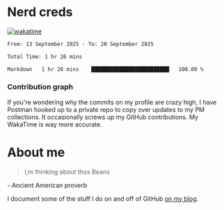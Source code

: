 # Nerd creds

[![wakatime](https://wakatime.com/badge/user/1791c25e-738d-485d-ab9e-6b0333be21a4.svg?style=plastic)](https://wakatime.com/@1791c25e-738d-485d-ab9e-6b0333be21a4)

<!--START_SECTION:waka-->

```txt
From: 13 September 2025 - To: 20 September 2025

Total Time: 1 hr 26 mins

Markdown   1 hr 26 mins    █████████████████████████   100.00 %
```

<!--END_SECTION:waka-->

### Contribution graph

If you're wondering why the commits on my profile are crazy high, I have Postman hooked up to a private repo to copy over updates to my PM collections. It occasionally screws up my GitHub contributions. My WakaTime is way more accurate.

# About me

> I;m thinking about thos Beans

\- Ancient American proverb

I document some of the stuff I do on and off of GitHub [on my blog](blog.mikecodes.software).
